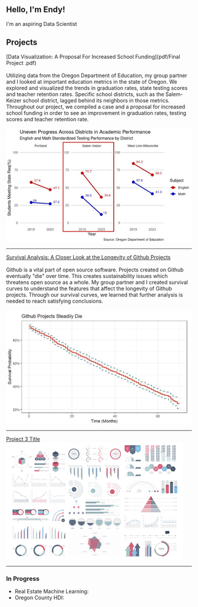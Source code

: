 ## Hello, I'm Endy!

I'm an aspiring Data Scientist 

## Projects

[Data Visualization: A Proposal For Increased School Funding](pdf/Final Project .pdf)
<br><br>
Utilizing data from the Oregon Department of Education, my group partner and I looked at important education metrics in the state of Oregon. We explored and visualized the trends in graduation rates, state testing scores and teacher retention rates. Specific school districts, such as the Salem-Keizer school district, lagged behind its neighbors in those metrics. Throughout our project, we compiled a case and a proposal for increased school funding in order to see an improvement in graduation rates, testing scores and teacher retention rate. 
<br><br>
<img src="images/slope_graph.jpg?raw=true"/>

---
[Survival Analysis: A Closer Look at the Longevity of Github Projects](/pdf/Github_Survival_Analysis.pdf)
<br><br>
Github is a vital part of open source software. Projects created on Github eventually "die" over time. This creates sustainability issues which threatens open source as a whole. My group partner and I created survival curves to understand the features that affect the longevity of Github projects. Through our survival curves, we learned that further analysis is needed to reach satisfying conclusions.
<br><br>
<img src="images/github.jpg?raw=true"/>

---
[Project 3 Title](http://example.com/)
<img src="images/dummy_thumbnail.jpg?raw=true"/>

---

### In Progress
+ Real Estate Machine Learning:
+ Oregon County HDI:
